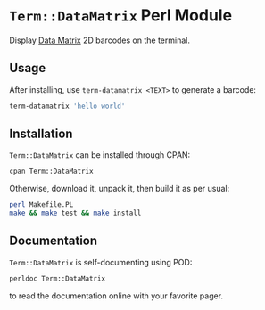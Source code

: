 # `Term::DataMatrix` Perl Module

Display [Data Matrix](https://en.wikipedia.org/wiki/Data_Matrix) 2D barcodes
on the terminal.

## Usage

After installing, use `term-datamatrix <TEXT>` to generate a barcode:

```sh
term-datamatrix 'hello world'
```

## Installation

`Term::DataMatrix` can be installed through CPAN:

```sh
cpan Term::DataMatrix
```

Otherwise, download it, unpack it, then build it as per usual:

```sh
perl Makefile.PL
make && make test && make install
```

## Documentation

`Term::DataMatrix` is self-documenting using POD:

```sh
perldoc Term::DataMatrix
```

to read the documentation online with your favorite pager.
